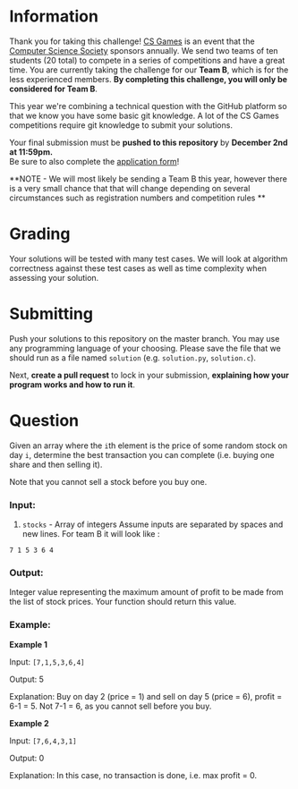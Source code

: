 # Information

Thank you for taking this challenge! [CS Games](https://2023.csgames.org/) is an event that the [Computer Science Society](https://css.uwindsor.ca) sponsors annually. We send two teams of ten students (20 total) to compete in a series of competitions and have a great time. You are currently taking the challenge for our **Team B**, which is for the less experienced members. **By completing this challenge, you will only be considered for Team B**.

This year we're combining a technical question with the GitHub platform so that we know you have some basic git knowledge. A lot of the CS Games competitions require git knowledge to submit your solutions.

Your final submission must be **pushed to this repository** by **December 2nd at 11:59pm.**  
Be sure to also complete the [application form](https://forms.office.com/r/R4A1JyB3Xf)!

**NOTE - We will most likely be sending a Team B this year, however there is a very small chance that that will change depending on several circumstances such as registration numbers and competition rules **

# Grading

Your solutions will be tested with many test cases. We will look at algorithm correctness against these test cases as well as time complexity when assessing your solution.

# Submitting

Push your solutions to this repository on the master branch. You may use any programming language of your choosing. Please save the file that we should run as a file named `solution` (e.g. `solution.py`, `solution.c`).

Next, **create a pull request** to lock in your submission, **explaining how your program works and how to run it**.

# Question

Given an array where the `i`th element is the price of some random stock on day `i`, determine the best transaction you can complete (i.e. buying one share and then selling it).

Note that you cannot sell a stock before you buy one.

### Input:
1) `stocks` - Array of integers
Assume inputs are separated by spaces and new lines. For team B it will look like :
```
7 1 5 3 6 4
```

### Output:
Integer value representing the maximum amount of profit to be made from the list of stock prices. Your function should return this value.

### Example:
**Example 1**

Input: ```[7,1,5,3,6,4]```

Output: 5

Explanation: Buy on day 2 (price = 1) and sell on day 5 (price = 6), profit = 6-1 = 5.
             Not 7-1 = 6, as you cannot sell before you buy.


**Example 2**

Input: ```[7,6,4,3,1]```

Output: 0

Explanation: In this case, no transaction is done, i.e. max profit = 0.

